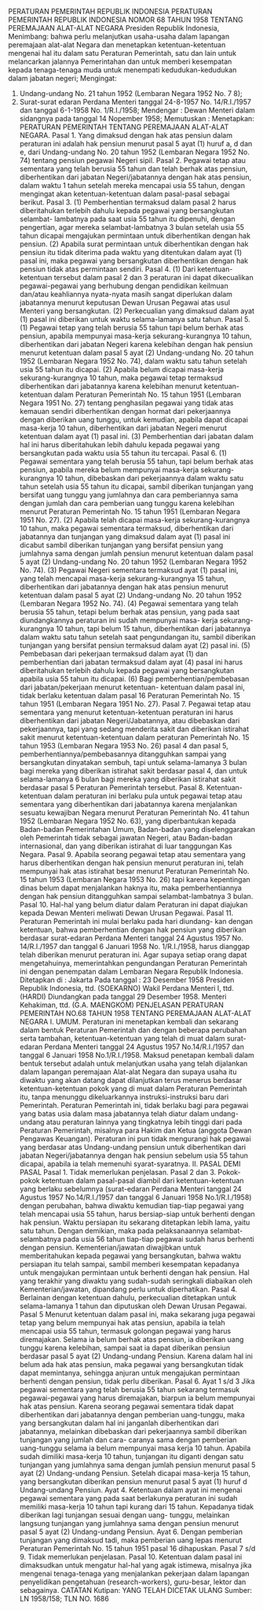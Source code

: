  PERATURAN PEMERINTAH REPUBLIK INDONESIA PERATURAN PEMERINTAH REPUBLIK INDONESIA NOMOR 68 TAHUN 1958 TENTANG PEREMAJAAN ALAT-ALAT NEGARA Presiden Republik Indonesia,
Menimbang:
 bahwa perlu melanjutkan usaha-usaha dalam lapangan peremajaan alat-alat Negara dan menetapkan ketentuan-ketentuan mengenai hal itu dalam satu Peraturan Pemerintah, satu dan lain untuk melancarkan jalannya Pemerintahan dan untuk memberi kesempatan kepada tenaga-tenaga muda untuk menempati kedudukan-kedudukan dalam jabatan negeri;
Mengingat:

1. Undang-undang No. 21 tahun 1952 (Lembaran Negara 1952 No. 7 8);
2. Surat-surat edaran Perdana Menteri tanggal 24-8-1957 No. 14/R.I./1957 dan tanggal 6-1-1958 No. 1/R.I./1958; Mendengar : Dewan Menteri dalam sidangnya pada tanggal 14 Nopember 1958; Memutuskan : Menetapkan: PERATURAN PEMERINTAH TENTANG PEREMAJAAN ALAT-ALAT NEGARA. Pasal 1. Yang dimaksud dengan hak atas pensiun dalam peraturan ini adalah hak pensiun menurut pasal 5 ayat (1) huruf a, d dan e, dari Undang-undang No. 20 tahun 1952 (Lembaran Negara 1952 No. 74) tentang pensiun pegawai Negeri sipil. Pasal 2. Pegawai tetap atau sementara yang telah berusia 55 tahun dan telah berhak atas pensiun, diberhentikan dari jabatan Negeri/jabatannya dengan hak atas pensiun, dalam waktu 1 tahun setelah mereka mencapai usia 55 tahun, dengan mengingat akan ketentuan-ketentuan dalam pasal-pasal sebagai berikut. Pasal 3.
(1) Pemberhentian termaksud dalam pasal 2 harus diberitahukan terlebih dahulu kepada pegawai yang bersangkutan selambat- lambatnya pada saat usia 55 tahun itu dipenuhi, dengan pengertian, agar mereka selambat-lambatnya 3 bulan setelah usia 55 tahun dicapai mengajukan permintaan untuk diberhentikan dengan hak pensiun.
(2) Apabila surat permintaan untuk diberhentikan dengan hak pensiun itu tidak diterima pada waktu yang ditentukan dalam ayat (1) pasal ini, maka pegawai yang bersangkutan diberhentikan dengan hak pensiun tidak atas permintaan sendiri. Pasal 4.
(1) Dari ketentuan-ketentuan tersebut dalam pasal 2 dan 3 peraturan ini dapat dikecualikan pegawai-pegawai yang berhubung dengan pendidikan keilmuan dan/atau keahliannya nyata-nyata masih sangat diperlukan dalam jabatannya menurut keputusan Dewan Urusan Pegawai atas usul Menteri yang bersangkutan.
(2) Perkecualian yang dimaksud dalam ayat (1) pasal ini diberikan untuk waktu selama-lamanya satu tahun. Pasal 5.
(1) Pegawai tetap yang telah berusia 55 tahun tapi belum berhak atas pensiun, apabila mempunyai masa-kerja sekurang-kurangnya 10 tahun, diberhentikan dari jabatan Negeri karena kelebihan dengan hak pensiun menurut ketentuan dalam pasal 5 ayat (2) Undang-undang No. 20 tahun 1952 (Lembaran Negara 1952 No. 74), dalam waktu satu tahun setelah usia 55 tahun itu dicapai.
(2) Apabila belum dicapai masa-kerja sekurang-kurangnya 10 tahun, maka pegawai tetap termaksud diberhentikan dari jabatannya karena kelebihan menurut ketentuan-ketentuan dalam Peraturan Pemerintah No. 15 tahun 1951 (Lembaran Negara 1951 No. 27) tentang penghasilan pegawai yang tidak atas kemauan sendiri diberhentikan dengan hormat dari pekerjaannya dengan diberikan uang tunggu, untuk kemudian, apabila dapat dicapai masa-kerja 10 tahun, diberhentikan dari jabatan Negeri menurut ketentuan dalam ayat (1) pasal ini.
(3) Pemberhentian dari jabatan dalam hal ini harus diberitahukan lebih dahulu kepada pegawai yang bersangkutan pada waktu usia 55 tahun itu tercapai. Pasal 6.
(1) Pegawai sementara yang telah berusia 55 tahun, tapi belum berhak atas pensiun, apabila mereka belum mempunyai masa-kerja sekurang-kurangnya 10 tahun, dibebaskan dari pekerjaannya dalam waktu satu tahun setelah usia 55 tahun itu dicapai, sambil diberikan tunjangan yang bersifat uang tunggu yang jumlahnya dan cara pemberiannya sama dengan jumlah dan cara pemberian uang tunggu karena kelebihan menurut Peraturan Pemerintah No. 15 tahun 1951 (Lembaran Negara 1951 No. 27).
(2) Apabila telah dicapai masa-kerja sekurang-kurangnya 10 tahun, maka pegawai sementara termaksud, diberhentikan dari jabatannya dan tunjangan yang dimaksud dalam ayat (1) pasal ini dicabut sambil diberikan tunjangan yang bersifat pensiun yang jumlahnya sama dengan jumlah pensiun menurut ketentuan dalam pasal 5 ayat (2) Undang-undang No. 20 tahun 1952 (Lembaran Negara 1952 No.
74).
(3) Pegawai Negeri sementara termaksud ayat (1) pasal ini, yang telah mencapai masa-kerja sekurang-kurangnya 15 tahun, diberhentikan dari jabatannya dengan hak atas pensiun menurut ketentuan dalam pasal 5 ayat (2) Undang-undang No. 20 tahun 1952 (Lembaran Negara 1952 No. 74).
(4) Pegawai sementara yang telah berusia 55 tahun, tetapi belum berhak atas pensiun, yang pada saat diundangkannya peraturan ini sudah mempunyai masa- kerja sekurang-kurangnya 10 tahun, tapi belum 15 tahun, diberhentikan dari jabatannya dalam waktu satu tahun setelah saat pengundangan itu, sambil diberikan tunjangan yang bersifat pensiun termaksud dalam ayat (2) pasal ini.
(5) Pembebasan dari pekerjaan termaksud dalam ayat (1) dan pemberhentian dari jabatan termaksud dalam ayat (4) pasal ini harus diberitahukan terlebih dahulu kepada pegawai yang bersangkutan apabila usia 55 tahun itu dicapai.
(6) Bagi pemberhentian/pembebasan dari jabatan/pekerjaan menurut ketentuan- ketentuan dalam pasal ini, tidak berlaku ketentuan dalam pasal 16 Peraturan Pemerintah No. 15 tahun 1951 (Lembaran Negara 1951 No. 27). Pasal 7. Pegawai tetap atau sementara yang menurut ketentuan-ketentuan peraturan ini harus diberhentikan dari jabatan Negeri/Jabatannya, atau dibebaskan dari pekerjaannya, tapi yang sedang menderita sakit dan diberikan istirahat sakit menurut ketentuan-ketentuan dalam peraturan Pemerintah No. 15 tahun 1953 (Lembaran Negara 1953 No. 26) pasal 4 dan pasal 5, pemberhentiannya/pembebasannya ditangguhkan sampai yang bersangkutan dinyatakan sembuh, tapi untuk selama-lamanya 3 bulan bagi mereka yang diberikan istirahat sakit berdasar pasal 4, dan untuk selama-lamanya 6 bulan bagi mereka yang diberikan istirahat sakit berdasar pasal 5 Peraturan Pemerintah tersebut. Pasal 8. Ketentuan-ketentuan dalam peraturan ini berlaku pula untuk pegawai tetap atau sementara yang diberhentikan dari jabatannya karena menjalankan sesuatu kewajiban Negara menurut Peraturan Pemerintah No. 41 tahun 1952 (Lembaran Negara 1952 No. 63), yang diperbantukan kepada Badan-badan Pemerintahan Umum, Badan-badan yang diselenggarakan oleh Pemerintah tidak sebagai jawatan Negeri, atau Badan-badan internasional, dan yang diberikan istirahat di luar tanggungan Kas Negara. Pasal 9. Apabila seorang pegawai tetap atau sementara yang harus diberhentikan dengan hak pensiun menurut peraturan ini, telah mempunyai hak atas istirahat besar menurut Peraturan Pemerintah No. 15 tahun 1953 (Lembaran Negara 1953 No. 26) tapi karena kepentingan dinas belum dapat menjalankan haknya itu, maka pemberhentiannya dengan hak pensiun ditangguhkan sampai selambat-lambatnya 3 bulan. Pasal 10. Hal-hal yang belum diatur dalam Peraturan ini dapat diajukan kepada Dewan Menteri meliwati Dewan Urusan Pegawai. Pasal 11. Peraturan Pemerintah ini mulai berlaku pada hari diundang- kan dengan ketentuan, bahwa pemberhentian dengan hak pensiun yang diberikan berdasar surat-edaran Perdana Menteri tanggal 24 Agustus 1957 No. 14/R.I./1957 dan tanggal 6 Januari 1958 No. 1/R.I./1958, harus dianggap telah diberikan menurut peraturan ini. Agar supaya setiap orang dapat mengetahuinya, memerintahkan pengundangan Peraturan Pemerintah ini dengan penempatan dalam Lembaran Negara Republik Indonesia. Ditetapkan di : Jakarta Pada tanggal : 23 Desember 1958 Presiden Republik Indonesia, ttd. (SOEKARNO) Wakil Perdana Menteri I, ttd. (HARDI) Diundangkan pada tanggal 29 Desember 1958. Menteri Kehakiman, ttd. (G.A. MAENGKOM) PENJELASAN PERATURAN PEMERINTAH NO.68 TAHUN 1958 TENTANG PEREMAJAAN ALAT-ALAT NEGARA I. UMUM. Peraturan ini menetapkan kembali dan sekarang dalam bentuk Peraturan Pemerintah dan dengan beberapa perubahan serta tambahan, ketentuan-ketentuan yang telah di muat dalam surat-edaran Perdana Menteri tanggal 24 Agustus 1957 No.14/R.I./1957 dan tanggal 6 Januari 1958 No.1/R.I./1958. Maksud penetapan kembali dalam bentuk tersebut adalah untuk melanjutkan usaha yang telah dijalankan dalam lapangan peremajaan Alat-alat Negara dan supaya usaha itu diwaktu yang akan datang dapat dilanjutkan terus menerus berdasar ketentuan-ketentuan pokok yang di muat dalam Peraturan Pemerintah itu, tanpa menunggu dikeluarkannya instruksi-instruksi baru dari Pemerintah. Peraturan Pemerintah ini, tidak berlaku bagi para pegawai yang batas usia dalam masa jabatannya telah diatur dalam undang- undang atau peraturan lainnya yang tingkatnya lebih tinggi dari pada Peraturan Pemerintah, misalnya para Hakim dan Ketua (anggota Dewan Pengawas Keuangan). Peraturan ini pun tidak mengurangi hak pegawai yang berdasar atas Undang-undang pensiun untuk diberhentikan dari jabatan Negeri/jabatannya dengan hak pensiun sebelum usia 55 tahun dicapai, apabila ia telah memenuhi syarat-syaratnya. II. PASAL DEMI PASAL Pasal 1. Tidak memerlukan penjelasan. Pasal 2 dan 3. Pokok-pokok ketentuan dalam pasal-pasal diambil dari ketentuan-ketentuan yang berlaku sebelumnya (surat-edaran Perdana Menteri tanggal 24 Agustus 1957 No.14/R.I./1957 dan tanggal 6 Januari 1958 No.1/R.I./1958) dengan perubahan, bahwa diwaktu kemudian tiap-tiap pegawai yang telah mencapai usia 55 tahun, harus bersiap-siap untuk berhenti dengan hak pensiun. Waktu persiapan itu sekarang ditetapkan lebih lama, yaitu satu tahun. Dengan demikian, maka pada pelaksanaannya selambat-selambatnya pada usia 56 tahun tiap-tiap pegawai sudah harus berhenti dengan pensiun. Kementerian/jawatan diwajibkan untuk memberitahukan kepada pegawai yang bersangkutan, bahwa waktu persiapan itu telah sampai, sambil memberi kesempatan kepadanya untuk mengajukan permintaan untuk berhenti dengan hak pensiun. Hal yang terakhir yang diwaktu yang sudah-sudah seringkali diabaikan oleh Kementerian/jawatan, dipandang perlu untuk diperhatikan. Pasal 4. Berlainan dengan ketentuan dahulu, perkecualian ditetapkan untuk selama-lamanya 1 tahun dan diputuskan oleh Dewan Urusan Pegawai.
Pasal 5
Menurut ketentuan dalam pasal ini, maka sekarang juga pegawai tetap yang belum mempunyai hak atas pensiun, apabila ia telah mencapai usia 55 tahun, termasuk golongan pegawai yang harus diremajakan. Selama ia belum berhak atas pensiun, ia diberikan uang tunggu karena kelebihan, sampai saat ia dapat diberikan pensiun berdasar pasal 5 ayat (2) Undang-undang Pensiun. Karena dalam hal ini belum ada hak atas pensiun, maka pegawai yang bersangkutan tidak dapat memintanya, sehingga anjuran untuk mengajukan permintaan berhenti dengan pensiun, tidak perlu diberikan. Pasal 6. Ayat 1 s/d 3 Jika pegawai sementara yang telah berusia 55 tahun sekarang termasuk pegawai-pegawai yang harus diremajakan, biarpun ia belum mempunyai hak atas pensiun. Karena seorang pegawai sementara tidak dapat diberhentikan dari jabatannya dengan pemberian uang-tunggu, maka yang bersangkutan dalam hal ini janganlah diberhentikan dari jabatannya, melainkan dibebaskan dari pekerjaannya sambil diberikan tunjangan yang jumlah dan cara- caranya sama dengan pemberian uang-tunggu selama ia belum mempunyai masa kerja 10 tahun. Apabila sudah dimiliki masa-kerja 10 tahun, tunjangan itu diganti dengan satu tunjangan yang jumlahnya sama dengan jumlah pensiun menurut pasal 5 ayat (2) Undang-undang Pensiun. Setelah dicapai masa-kerja 15 tahun, yang bersangkutan diberikan pensiun menurut pasal 5 ayat (1) huruf d Undang-undang Pensiun. Ayat 4. Ketentuan dalam ayat ini mengenai pegawai sementara yang pada saat berlakunya peraturan ini sudah memiliki masa-kerja 10 tahun tapi kurang dari 15 tahun. Kepadanya tidak diberikan lagi tunjangan sesuai dengan uang- tunggu, melainkan langsung tunjangan yang jumlahnya sama dengan pensiun menurut pasal 5 ayat (2) Undang-undang Pensiun. Ayat 6. Dengan pemberian tunjangan yang dimaksud tadi, maka pemberian uang lepas menurut Peraturan Pemerintah No. 15 tahun 1951 pasal 16 dihapuskan. Pasal 7 s/d 9. Tidak memerlukan penjelasan. Pasal 10. Ketentuan dalam pasal ini dimaksudkan untuk mengatur hal-hal yang agak istimewa, misalnya jika mengenai tenaga-tenaga yang menjalankan pekerjaan dalam lapangan penyelidikan pengetahuan (research-workers), guru-besar, lektor dan sebagainya. CATATAN Kutipan: YANG TELAH DICETAK ULANG Sumber: LN 1958/158; TLN NO. 1686